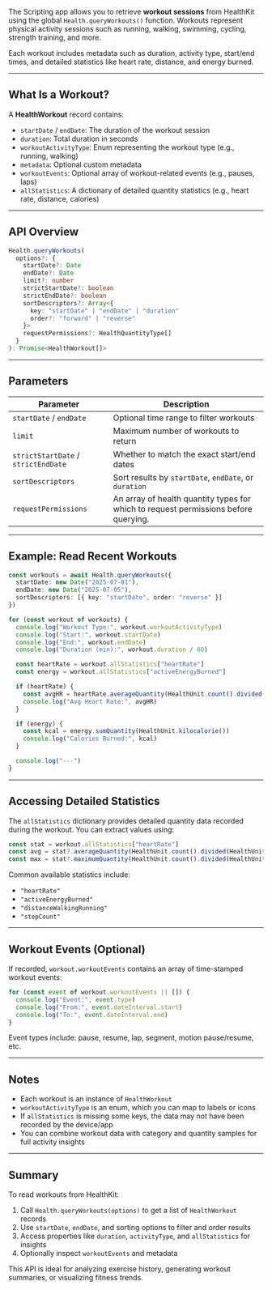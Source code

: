 The Scripting app allows you to retrieve **workout sessions** from HealthKit using the global `Health.queryWorkouts()` function. Workouts represent physical activity sessions such as running, walking, swimming, cycling, strength training, and more.

Each workout includes metadata such as duration, activity type, start/end times, and detailed statistics like heart rate, distance, and energy burned.

---

## What Is a Workout?

A **HealthWorkout** record contains:

* `startDate` / `endDate`: The duration of the workout session
* `duration`: Total duration in seconds
* `workoutActivityType`: Enum representing the workout type (e.g., running, walking)
* `metadata`: Optional custom metadata
* `workoutEvents`: Optional array of workout-related events (e.g., pauses, laps)
* `allStatistics`: A dictionary of detailed quantity statistics (e.g., heart rate, distance, calories)

---

## API Overview

```ts
Health.queryWorkouts(
  options?: {
    startDate?: Date
    endDate?: Date
    limit?: number
    strictStartDate?: boolean
    strictEndDate?: boolean
    sortDescriptors?: Array<{
      key: "startDate" | "endDate" | "duration"
      order?: "forward" | "reverse"
    }>
    requestPermissions?: HealthQuantityType[]
  }
): Promise<HealthWorkout[]>
```

---

## Parameters

| Parameter                           | Description                                           |
| ----------------------------------- | ----------------------------------------------------- |
| `startDate` / `endDate`             | Optional time range to filter workouts                |
| `limit`                             | Maximum number of workouts to return                  |
| `strictStartDate` / `strictEndDate` | Whether to match the exact start/end dates            |
| `sortDescriptors`                   | Sort results by `startDate`, `endDate`, or `duration` |
| `requestPermissions`                | An array of health quantity types for which to request permissions before querying. |

---

## Example: Read Recent Workouts

```ts
const workouts = await Health.queryWorkouts({
  startDate: new Date("2025-07-01"),
  endDate: new Date("2025-07-05"),
  sortDescriptors: [{ key: "startDate", order: "reverse" }]
})

for (const workout of workouts) {
  console.log("Workout Type:", workout.workoutActivityType)
  console.log("Start:", workout.startDate)
  console.log("End:", workout.endDate)
  console.log("Duration (min):", workout.duration / 60)

  const heartRate = workout.allStatistics["heartRate"]
  const energy = workout.allStatistics["activeEnergyBurned"]

  if (heartRate) {
    const avgHR = heartRate.averageQuantity(HealthUnit.count().divided(HealthUnit.minute()))
    console.log("Avg Heart Rate:", avgHR)
  }

  if (energy) {
    const kcal = energy.sumQuantity(HealthUnit.kilocalorie())
    console.log("Calories Burned:", kcal)
  }

  console.log("---")
}
```

---

## Accessing Detailed Statistics

The `allStatistics` dictionary provides detailed quantity data recorded during the workout. You can extract values using:

```ts
const stat = workout.allStatistics["heartRate"]
const avg = stat?.averageQuantity(HealthUnit.count().divided(HealthUnit.minute()))
const max = stat?.maximumQuantity(HealthUnit.count().divided(HealthUnit.minute()))
```

Common available statistics include:

* `"heartRate"`
* `"activeEnergyBurned"`
* `"distanceWalkingRunning"`
* `"stepCount"`

---

## Workout Events (Optional)

If recorded, `workout.workoutEvents` contains an array of time-stamped workout events:

```ts
for (const event of workout.workoutEvents || []) {
  console.log("Event:", event.type)
  console.log("From:", event.dateInterval.start)
  console.log("To:", event.dateInterval.end)
}
```

Event types include: pause, resume, lap, segment, motion pause/resume, etc.

---

## Notes

* Each workout is an instance of `HealthWorkout`
* `workoutActivityType` is an enum, which you can map to labels or icons
* If `allStatistics` is missing some keys, the data may not have been recorded by the device/app
* You can combine workout data with category and quantity samples for full activity insights

---

## Summary

To read workouts from HealthKit:

1. Call `Health.queryWorkouts(options)` to get a list of `HealthWorkout` records
2. Use `startDate`, `endDate`, and sorting options to filter and order results
3. Access properties like `duration`, `activityType`, and `allStatistics` for insights
4. Optionally inspect `workoutEvents` and metadata

This API is ideal for analyzing exercise history, generating workout summaries, or visualizing fitness trends.
